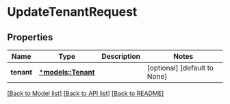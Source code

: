 # UpdateTenantRequest

## Properties
Name | Type | Description | Notes
------------ | ------------- | ------------- | -------------
**tenant** | [***models::Tenant**](Tenant.md) |  | [optional] [default to None]

[[Back to Model list]](../README.md#documentation-for-models) [[Back to API list]](../README.md#documentation-for-api-endpoints) [[Back to README]](../README.md)


